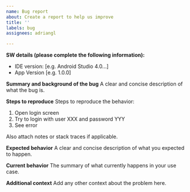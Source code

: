 ```yaml
---
name: Bug report
about: Create a report to help us improve
title: ''
labels: bug
assignees: adriangl

---
```


**SW details (please complete the following information):**
 - IDE version: [e.g. Android Studio 4.0...]
 - App Version [e.g. 1.0.0]

**Summary and background of the bug**
A clear and concise description of what the bug is.

**Steps to reproduce**
Steps to reproduce the behavior:
1. Open login screen
2. Try to login with user XXX and password YYY
3. See error

Also attach notes or stack traces if applicable.

**Expected behavior**
A clear and concise description of what you expected to happen.

**Current behavior**
The summary of what currently happens in your use case.

**Additional context**
Add any other context about the problem here.
